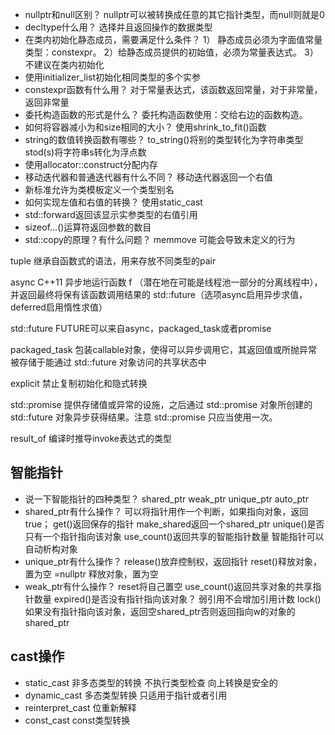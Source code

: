 - nullptr和null区别？
nullptr可以被转换成任意的其它指针类型，而null则就是0
- decltype什么用？
选择并且返回操作的数据类型
- 在类内初始化静态成员，需要满足什么条件？
1） 静态成员必须为字面值常量类型：constexpr。
2）给静态成员提供的初始值，必须为常量表达式。
3）不建议在类内初始化
- 使用initializer_list初始化相同类型的多个实参
- constexpr函数有什么用？
对于常量表达式，该函数返回常量，对于非常量，返回非常量
- 委托构造函数的形式是什么？
委托构造函数使用：交给右边的函数构造。
- 如何将容器减小为和size相同的大小？
使用shrink_to_fit()函数
- string的数值转换函数有哪些？
to_string()将别的类型转化为字符串类型
stod(s)将字符串s转化为浮点数
- 使用allocator::construct分配内存
- 移动迭代器和普通迭代器有什么不同？
移动迭代器返回一个右值
- 新标准允许为类模板定义一个类型别名
- 如何实现左值和右值的转换？
使用static_cast
- std::forward返回该显示实参类型的右值引用
- sizeof...()运算符返回参数的数目
- std::copy的原理？有什么问题？
memmove 可能会导致未定义的行为

tuple 继承自函数式的语法，用来存放不同类型的pair

async C++11 异步地运行函数 f （潜在地在可能是线程池一部分的分离线程中），并返回最终将保有该函数调用结果的 std::future（选项async启用异步求值，deferred启用惰性求值）

std::future FUTURE可以来自async，packaged_task或者promise

packaged_task 包装callable对象，使得可以异步调用它，其返回值或所抛异常被存储于能通过 std::future 对象访问的共享状态中

explicit 禁止复制初始化和隐式转换

std::promise 提供存储值或异常的设施，之后通过 std::promise 对象所创建的 std::future 对象异步获得结果。注意 std::promise 只应当使用一次。

result_of 编译时推导invoke表达式的类型

## 智能指针
- 说一下智能指针的四种类型？
shared_ptr weak_ptr unique_ptr auto_ptr
- shared_ptr有什么操作？
可以将指针用作一个判断，如果指向对象，返回true；
get()返回保存的指针
make_shared<T>返回一个shared_ptr
unique()是否只有一个指针指向该对象
use_count()返回共享的智能指针数量
智能指针可以自动析构对象
- unique_ptr有什么操作？
release()放弃控制权，返回指针
reset()释放对象，置为空
=nullptr 释放对象，置为空
- weak_ptr有什么操作？
reset将自己置空
use_count()返回共享对象的共享指针数量
expired()是否没有指针指向该对象？
弱引用不会增加引用计数
lock()如果没有指针指向该对象，返回空shared_ptr否则返回指向w的对象的shared_ptr

## cast操作
- static_cast 
非多态类型的转换
不执行类型检查
向上转换是安全的
- dynamic_cast
多态类型转换
只适用于指针或者引用
- reinterpret_cast
位重新解释
- const_cast
const类型转换


















